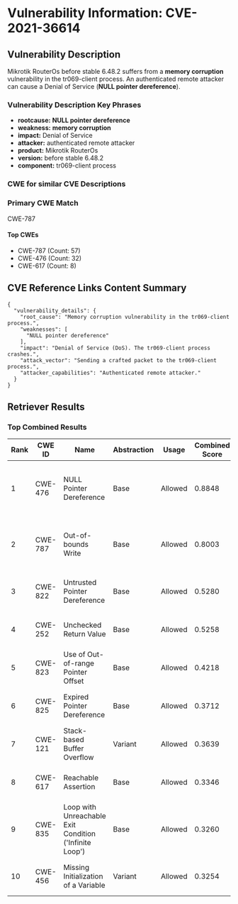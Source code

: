 # Vulnerability Information: CVE-2021-36614

## Vulnerability Description
Mikrotik RouterOs before stable 6.48.2 suffers from a **memory corruption** vulnerability in the tr069-client process. An authenticated remote attacker can cause a Denial of Service (**NULL pointer dereference**).

### Vulnerability Description Key Phrases
- **rootcause:** **NULL pointer dereference**
- **weakness:** **memory corruption**
- **impact:** Denial of Service
- **attacker:** authenticated remote attacker
- **product:** Mikrotik RouterOs
- **version:** before stable 6.48.2
- **component:** tr069-client process

### CWE for similar CVE Descriptions
### Primary CWE Match
CWE-787

#### Top CWEs
- CWE-787 (Count: 57)
- CWE-476 (Count: 32)
- CWE-617 (Count: 8)

## CVE Reference Links Content Summary
```
{
  "vulnerability_details": {
    "root_cause": "Memory corruption vulnerability in the tr069-client process.",
    "weaknesses": [
      "NULL pointer dereference"
    ],
    "impact": "Denial of Service (DoS). The tr069-client process crashes.",
    "attack_vector": "Sending a crafted packet to the tr069-client process.",
    "attacker_capabilities": "Authenticated remote attacker."
  }
}
```

## Retriever Results

### Top Combined Results

| Rank | CWE ID | Name | Abstraction | Usage | Combined Score | Retrievers | Individual Scores |
|------|--------|------|-------------|-------|---------------|------------|-------------------|
| 1 | CWE-476 | NULL Pointer Dereference | Base | Allowed | 0.8848 | dense, sparse, graph | dense: 0.512, sparse: 0.474, graph: 1.000 |
| 2 | CWE-787 | Out-of-bounds Write | Base | Allowed | 0.8003 | dense, sparse, graph | dense: 0.485, sparse: 0.350, graph: 1.000 |
| 3 | CWE-822 | Untrusted Pointer Dereference | Base | Allowed | 0.5280 | sparse, graph | sparse: 0.298, graph: 1.000 |
| 4 | CWE-252 | Unchecked Return Value | Base | Allowed | 0.5258 | sparse, graph | sparse: 0.294, graph: 1.000 |
| 5 | CWE-823 | Use of Out-of-range Pointer Offset | Base | Allowed | 0.4218 | sparse, graph | sparse: 0.244, graph: 0.789 |
| 6 | CWE-825 | Expired Pointer Dereference | Base | Allowed | 0.3712 | sparse, graph | sparse: 0.156, graph: 0.789 |
| 7 | CWE-121 | Stack-based Buffer Overflow | Variant | Allowed | 0.3639 | dense, sparse | dense: 0.533, sparse: 0.223 |
| 8 | CWE-617 | Reachable Assertion | Base | Allowed | 0.3346 | dense, sparse | dense: 0.498, sparse: 0.150 |
| 9 | CWE-835 | Loop with Unreachable Exit Condition ('Infinite Loop') | Base | Allowed | 0.3260 | dense, sparse | dense: 0.490, sparse: 0.142 |
| 10 | CWE-456 | Missing Initialization of a Variable | Variant | Allowed | 0.3254 | sparse, graph | sparse: 0.157, graph: 0.734 |

